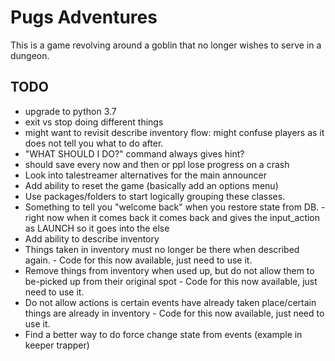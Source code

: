 # Pugs Adventures

This is a game revolving around a goblin that no longer wishes to serve in a dungeon.


## TODO
 - upgrade to python 3.7
 - exit vs stop doing different things
 -  might want to revisit describe inventory flow: might confuse players as it does not tell you what to do after. 
 - "WHAT SHOULD I DO?" command always gives hint?
 - should save every now and then or ppl lose progress on a crash
 - Look into talestreamer alternatives for the main announcer
 - Add ability to reset the game (basically add an options menu)
 - Use packages/folders to start logically grouping these classes.
 - Something to tell you "welcome back" when you restore state from DB. - right now when it comes back it comes back and gives the input_action as LAUNCH so it goes into the else
 - Add ability to describe inventory
 - Things taken in inventory must no longer be there when described again. - Code for this now available, just need to use it.
 - Remove things from inventory when used up, but do not allow them to be-picked up from their original spot - Code for this now available, just need to use it.
 - Do not allow actions is certain events have already taken place/certain things are already in inventory - Code for this now available, just need to use it.
 - Find a better way to do force change state from events (example in keeper trapper)